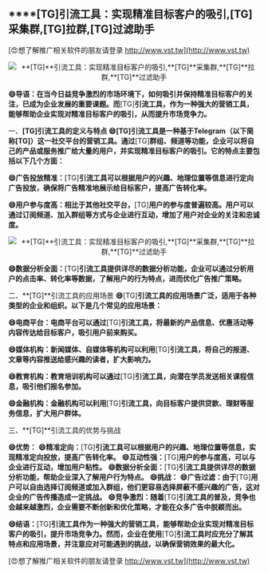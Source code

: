## ****[TG]**引流工具：实现精准目标客户的吸引,**[TG]**采集群,**[TG]**拉群,**[TG]**过滤助手**

[😍想了解推广相关软件的朋友请登录 http://www.vst.tw](http://www.vst.tw)

 <center><img src="https://vst.tw/MP4/tuiguang/png/4.png" alt="**[TG]**引流工具：实现精准目标客户的吸引,**[TG]**采集群,**[TG]**拉群,**[TG]**过滤助手"></center>

**😄导语：在当今日益竞争激烈的市场环境下，如何吸引并保持精准目标客户的关注，已成为企业发展的重要课题。而**[TG]**引流工具，作为一种强大的营销工具，能够帮助企业实现对精准目标客户的吸引，从而提升市场竞争力。**

一、**[TG]**引流工具的定义与特点
**😄**[TG]**引流工具是一种基于Telegram（以下简称**[TG]**）这一社交平台的营销工具。通过**[TG]**群组、频道等功能，企业可以将自己的产品或服务推广给大量的用户，并实现精准目标客户的吸引。它的特点主要包括以下几个方面：**

**😄广告投放精准：**[TG]**引流工具可以根据用户的兴趣、地理位置等信息进行定向广告投放，确保将广告精准地展示给目标客户，提高广告转化率。**

**😄用户参与度高：相比于其他社交平台，**[TG]**用户的参与度普遍较高。用户可以通过订阅频道、加入群组等方式与企业进行互动，增加了用户对企业的关注和忠诚度。**

 <center><img src="https://vst.tw/MP4/tuiguang/png/0.png" alt="**[TG]**引流工具：实现精准目标客户的吸引,**[TG]**采集群,**[TG]**拉群,**[TG]**过滤助手"></center>

**😄数据分析全面：**[TG]**引流工具提供详尽的数据分析功能，企业可以通过分析用户的点击率、转化率等数据，了解用户的行为特点，进而优化广告推广策略。**

二、**[TG]**引流工具的应用场景
**😄**[TG]**引流工具的应用场景广泛，适用于各种类型的企业和组织。以下是几个常见的应用场景：**

**😄电商平台：电商平台可以通过**[TG]**引流工具，将最新的产品信息、优惠活动等内容传达给目标客户，吸引用户前来购买。**

**😄媒体机构：新闻媒体、自媒体等机构可以利用**[TG]**引流工具，将自己的报道、文章等内容推送给感兴趣的读者，扩大影响力。**

**😄教育机构：教育培训机构可以通过**[TG]**引流工具，向潜在学员发送相关课程信息，吸引他们报名参加。**

**😄金融机构：金融机构可以利用**[TG]**引流工具，向目标客户提供贷款、理财等服务信息，扩大用户群体。**

三、**[TG]**引流工具的优势与挑战

**😄优势：**
**😄精准定向：**[TG]**引流工具可以根据用户的兴趣、地理位置等信息，实现精准定向投放，提高广告转化率。**
**😄互动性强：**[TG]**用户的参与度高，可以与企业进行互动，增加用户粘性。**
**😄数据分析全面：**[TG]**引流工具提供详尽的数据分析功能，帮助企业深入了解用户行为特点。**
**😄挑战：**
**😄广告过滤：由于**[TG]**用户可以自由选择订阅频道或加入群组，他们更容易选择屏蔽不感兴趣的广告，这对企业的广告传播造成一定挑战。**
**😄竞争激烈：随着**[TG]**引流工具的普及，竞争也会越来越激烈，企业需要不断创新和优化策略，才能在众多广告中脱颖而出。**

**😄结语：**[TG]**引流工具作为一种强大的营销工具，能够帮助企业实现对精准目标客户的吸引，提升市场竞争力。然而，企业在使用**[TG]**引流工具时应充分了解其特点和应用场景，并注意应对可能遇到的挑战，以确保营销效果的最大化。**

[😍想了解推广相关软件的朋友请登录 http://www.vst.tw](http://www.vst.tw)



